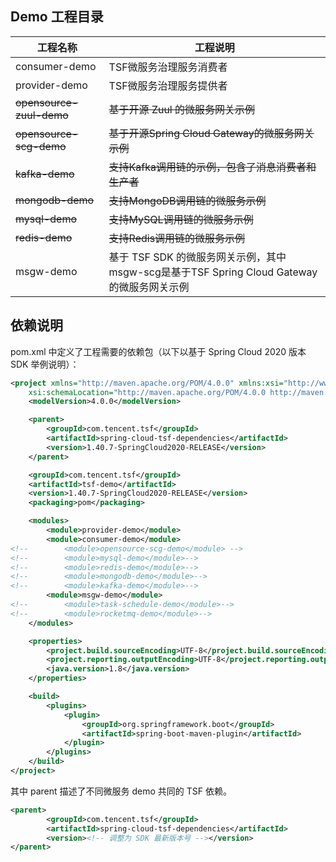 ## Demo 工程目录

|工程名称|工程说明|
|---|---|
|consumer-demo|TSF微服务治理服务消费者|
|provider-demo|TSF微服务治理服务提供者|
|~~opensource-zuul-demo~~|~~基于开源 Zuul 的微服务网关示例~~|
|~~opensource-scg-demo~~|~~基于开源Spring Cloud Gateway的微服务网关示例~~|
|~~kafka-demo~~|~~支持Kafka调用链的示例，包含了消息消费者和生产者~~|
|~~mongodb-demo~~|~~支持MongoDB调用链的微服务示例~~|
|~~mysql-demo~~|~~支持MySQL调用链的微服务示例~~|
|~~redis-demo~~|~~支持Redis调用链的微服务示例~~|
|msgw-demo|基于 TSF SDK 的微服务网关示例，其中msgw-scg是基于TSF Spring Cloud Gateway的微服务网关示例|

## 依赖说明

pom.xml 中定义了工程需要的依赖包（以下以基于 Spring Cloud 2020 版本 SDK 举例说明）：

```xml
<project xmlns="http://maven.apache.org/POM/4.0.0" xmlns:xsi="http://www.w3.org/2001/XMLSchema-instance"
    xsi:schemaLocation="http://maven.apache.org/POM/4.0.0 http://maven.apache.org/xsd/maven-4.0.0.xsd">
    <modelVersion>4.0.0</modelVersion>

    <parent>
        <groupId>com.tencent.tsf</groupId>
        <artifactId>spring-cloud-tsf-dependencies</artifactId>
        <version>1.40.7-SpringCloud2020-RELEASE</version>
    </parent>

    <groupId>com.tencent.tsf</groupId>
    <artifactId>tsf-demo</artifactId>
    <version>1.40.7-SpringCloud2020-RELEASE</version>
    <packaging>pom</packaging>

	<modules>
		<module>provider-demo</module>
		<module>consumer-demo</module>
<!-- 		<module>opensource-scg-demo</module> -->
<!--		<module>mysql-demo</module>-->
<!--		<module>redis-demo</module>-->
<!--		<module>mongodb-demo</module>-->
<!--		<module>kafka-demo</module>-->
		<module>msgw-demo</module>
<!--		<module>task-schedule-demo</module>-->
<!--        <module>rocketmq-demo</module>-->
    </modules>

    <properties>
        <project.build.sourceEncoding>UTF-8</project.build.sourceEncoding>
        <project.reporting.outputEncoding>UTF-8</project.reporting.outputEncoding>
        <java.version>1.8</java.version>
    </properties>

    <build>
        <plugins>
            <plugin>
                <groupId>org.springframework.boot</groupId>
                <artifactId>spring-boot-maven-plugin</artifactId>
            </plugin>
        </plugins>
    </build>
</project>

```

其中 parent 描述了不同微服务 demo 共同的 TSF 依赖。

```xml
<parent>
        <groupId>com.tencent.tsf</groupId>
        <artifactId>spring-cloud-tsf-dependencies</artifactId>
        <version><!-- 调整为 SDK 最新版本号 --></version>
</parent>
```
